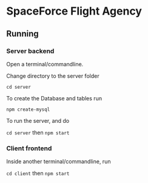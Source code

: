 # SpaceForce Flight Agency

## Running
### Server backend
Open a terminal/commandline.

Change directory to the server folder

`cd server`

To create the Database and tables run 

`npm create-mysql`

To run the server, and do

`cd server` then `npm start`

### Client frontend
Inside another terminal/commandline, run

`cd client` then `npm start`